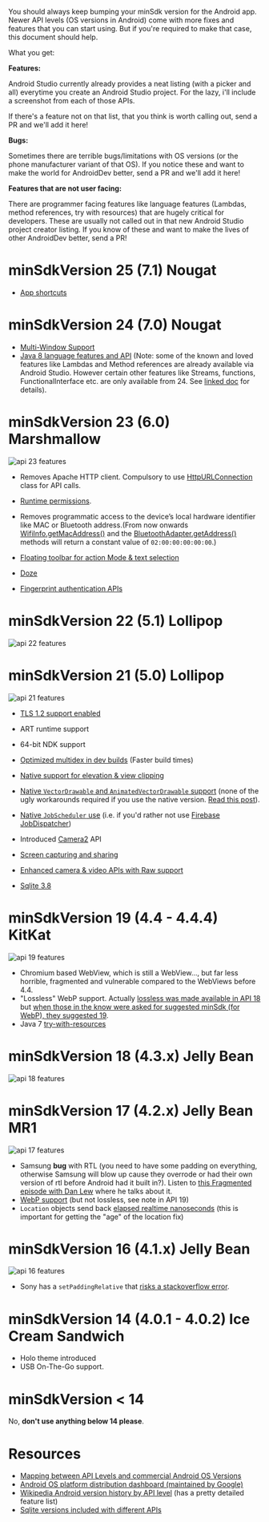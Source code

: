You should always keep bumping your minSdk version for the Android app. Newer API levels (OS versions in Android) come with more fixes and features that you can start using. But if you're required to make that case, this document should help.

What you get:

__Features:__

Android Studio currently already provides a neat listing (with a picker and all) everytime you create an Android Studio project. For the lazy, i'll include a screenshot from each of those APIs.

If there's a feature not on that list, that you think is worth calling out, send a PR and we'll add it here!

__Bugs:__

Sometimes there are terrible bugs/limitations with OS versions (or the phone manufacturer variant of that OS). If you notice these and want to make the world for AndroidDev better, send a PR and we'll add it here!

__Features that are not user facing:__

There are programmer facing features like language features (Lambdas, method references, try with resources) that are hugely critical for developers. These are usually not called out in that new Android Studio project creator listing. If you know of these and want to make the lives of other AndroidDev better, send a PR!

# minSdkVersion 25 (7.1) Nougat

* [App shortcuts](https://developer.android.com/guide/topics/ui/shortcuts.html)

# minSdkVersion 24 (7.0) Nougat

* [Multi-Window Support](https://developer.android.com/guide/topics/ui/multi-window.html)
* [Java 8 language features and API](https://developer.android.com/studio/preview/features/java8-support.html) (Note: some of the known and loved features like Lambdas and Method references are already available via Android Studio. However certain other features like Streams, functions, FunctionalInterface etc. are only available from 24. See [linked doc](https://developer.android.com/studio/preview/features/java8-support.html) for details).

# minSdkVersion 23 (6.0) Marshmallow

![api 23 features](https://github.com/kaushikgopal/why_bump_android_minsdk/blob/master/api_23_m.png "API 23 features")
* Removes Apache HTTP client. Compulsory to use [HttpURLConnection](https://developer.android.com/reference/java/net/HttpURLConnection.html) class for API calls.
* [Runtime permissions](https://developer.android.com/training/permissions/requesting.html).
* Removes programmatic access to the device’s local hardware identifier like MAC or Bluetooth address.(From now onwards [WifiInfo.getMacAddress()](https://developer.android.com/reference/android/net/wifi/WifiInfo.html#getMacAddress()) and the [BluetoothAdapter.getAddress()](https://developer.android.com/reference/android/bluetooth/BluetoothAdapter.html#getAddress()) methods will return a constant value of `02:00:00:00:00:00`.)

* [Floating toolbar for action Mode & text selection](https://developer.android.com/about/versions/marshmallow/android-6.0-changes.html#behavior-text-selection)
* [Doze](https://developer.android.com/training/monitoring-device-state/doze-standby.html)
* [Fingerprint authentication APIs](https://developer.android.com/about/versions/marshmallow/android-6.0.html#fingerprint-authentication)

# minSdkVersion 22 (5.1) Lollipop

![api 22 features](https://github.com/kaushikgopal/why_bump_android_minsdk/blob/master/api_22_l.png "API 22 features")

# minSdkVersion 21 (5.0) Lollipop

![api 21 features](https://github.com/kaushikgopal/why_bump_android_minsdk/blob/master/api_21_l.png "API 21 features")

* [TLS 1.2 support enabled](https://en.wikipedia.org/wiki/Transport_Layer_Security#Web_browsers)
* ART runtime support
* 64-bit NDK support
* [Optimized multidex in dev builds](https://developer.android.com/studio/build/multidex.html#dev-build) (Faster build times)

* [Native support for elevation & view clipping](https://developer.android.com/training/material/shadows-clipping.html)
* [Native `VectorDrawable` and `AnimatedVectorDrawable` support](https://developer.android.com/guide/topics/graphics/vector-drawable-resources.html) (none of the ugly workarounds required if you use the native version. [Read this post](https://medium.com/@chrisbanes/appcompat-v23-2-age-of-the-vectors-91cbafa87c88)).
* [Native `JobScheduler` use](https://developer.android.com/reference/android/app/job/JobScheduler.html) (i.e. if you'd rather not use [Firebase JobDispatcher](https://github.com/firebase/firebase-jobdispatcher-android))
* Introduced [Camera2](https://developer.android.com/reference/android/hardware/camera2/package-summary.html) API
* [Screen capturing and sharing](https://developer.android.com/about/versions/lollipop.html#ScreenCapture)
* [Enhanced camera & video APIs with Raw support](https://developer.android.com/about/versions/lollipop.html#Camera)
* [Sqlite 3.8](https://developer.android.com/reference/android/database/sqlite/package-summary.html)

# minSdkVersion 19 (4.4 - 4.4.4) KitKat

![api 19 features](https://github.com/kaushikgopal/why_bump_android_minsdk/blob/master/api_19_k.png "API 19 features")

* Chromium based WebView, which is still a WebView..., but far less horrible, fragmented and vulnerable compared to the WebViews before 4.4.
* "Lossless" WebP support. Actually [lossless was made available in API 18](https://developer.android.com/studio/write/convert-webp.html) but [when those in the know were asked for suggested minSdk (for WebP), they suggested 19](https://twitter.com/Eric_Cochran/status/855446820708679680).
* Java 7 [try-with-resources](https://issuetracker.google.com/issues/36999599#comment3)


# minSdkVersion 18 (4.3.x) Jelly Bean

![api 18 features](https://github.com/kaushikgopal/why_bump_android_minsdk/blob/master/api_18_j.png "API 18 features")

# minSdkVersion 17 (4.2.x) Jelly Bean MR1

![api 17 features](https://github.com/kaushikgopal/why_bump_android_minsdk/blob/master/api_17_j.png "API 17 features")

* Samsung __bug__ with RTL (you need to have some padding on everything, otherwise Samsung will blow up cause they overrode or had their own version of rtl before Android had it built in?). Listen to [this Fragmented episode with Dan Lew](fragmentedpodcast.com/episodes/049) where he talks about it.
* [WebP support](https://developer.android.com/guide/topics/media/media-formats.html) (but not lossless, see note in API 19)
* `Location` objects send back [elapsed realtime nanoseconds](https://developer.android.com/reference/android/location/Location.html#getElapsedRealtimeNanos()) (this is important for getting the "age" of the location fix)

# minSdkVersion 16 (4.1.x) Jelly Bean

![api 16 features](https://github.com/kaushikgopal/why_bump_android_minsdk/blob/master/api_16_j.png "API 16 features")

* Sony has a `setPaddingRelative` that [risks a stackoverflow error](https://twitter.com/seebrock3r/status/855735534223855616).

# minSdkVersion 14 (4.0.1 - 4.0.2) Ice Cream Sandwich

* Holo theme introduced
* USB On-The-Go support.

# minSdkVersion < 14

No, __don't use anything below 14 please__.

# Resources

* [Mapping between API Levels and commercial Android OS Versions](https://source.android.com/source/build-numbers)
* [Android OS platform distribution dashboard (maintained by Google)](https://developer.android.com/about/dashboards/index.html)
* [Wikipedia Android version history by API level](https://en.wikipedia.org/wiki/Android_version_history#Version_history_by_API_level) (has a pretty detailed feature list)
* [Sqlite versions included with different APIs](https://developer.android.com/reference/android/database/sqlite/package-summary.html)
